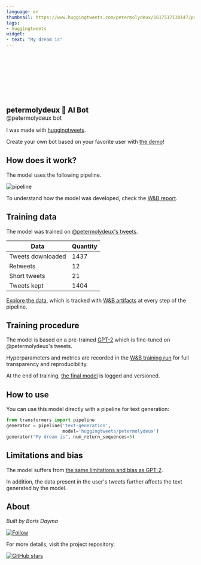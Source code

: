 ```yaml
---
language: en
thumbnail: https://www.huggingtweets.com/petermolydeux/1617517130147/predictions.png
tags:
- huggingtweets
widget:
- text: "My dream is"
---
```


<div>
<div style="width: 132px; height:132px; border-radius: 50%; background-size: cover; background-image: url('https://pbs.twimg.com/profile_images/704355085493657602/rcBrS527_400x400.jpg')">
</div>
<div style="margin-top: 8px; font-size: 19px; font-weight: 800">petermolydeux 🤖 AI Bot </div>
<div style="font-size: 15px">@petermolydeux bot</div>
</div>

I was made with [huggingtweets](https://github.com/borisdayma/huggingtweets).

Create your own bot based on your favorite user with [the demo](https://colab.research.google.com/github/borisdayma/huggingtweets/blob/master/huggingtweets-demo.ipynb)!

## How does it work?

The model uses the following pipeline.

![pipeline](https://github.com/borisdayma/huggingtweets/blob/master/img/pipeline.png?raw=true)

To understand how the model was developed, check the [W&B report](https://wandb.ai/wandb/huggingtweets/reports/HuggingTweets-Train-a-Model-to-Generate-Tweets--VmlldzoxMTY5MjI).

## Training data

The model was trained on [@petermolydeux's tweets](https://twitter.com/petermolydeux).

| Data | Quantity |
| --- | --- |
| Tweets downloaded | 1437 |
| Retweets | 12 |
| Short tweets | 21 |
| Tweets kept | 1404 |

[Explore the data](https://wandb.ai/wandb/huggingtweets/runs/12e1sujj/artifacts), which is tracked with [W&B artifacts](https://docs.wandb.com/artifacts) at every step of the pipeline.

## Training procedure

The model is based on a pre-trained [GPT-2](https://huggingface.co/gpt2) which is fine-tuned on @petermolydeux's tweets.

Hyperparameters and metrics are recorded in the [W&B training run](https://wandb.ai/wandb/huggingtweets/runs/3ks38kkb) for full transparency and reproducibility.

At the end of training, [the final model](https://wandb.ai/wandb/huggingtweets/runs/3ks38kkb/artifacts) is logged and versioned.

## How to use

You can use this model directly with a pipeline for text generation:

```python
from transformers import pipeline
generator = pipeline('text-generation',
                     model='huggingtweets/petermolydeux')
generator("My dream is", num_return_sequences=5)
```

## Limitations and bias

The model suffers from [the same limitations and bias as GPT-2](https://huggingface.co/gpt2#limitations-and-bias).

In addition, the data present in the user's tweets further affects the text generated by the model.

## About

*Built by Boris Dayma*

[![Follow](https://img.shields.io/twitter/follow/borisdayma?style=social)](https://twitter.com/intent/follow?screen_name=borisdayma)

For more details, visit the project repository.

[![GitHub stars](https://img.shields.io/github/stars/borisdayma/huggingtweets?style=social)](https://github.com/borisdayma/huggingtweets)
